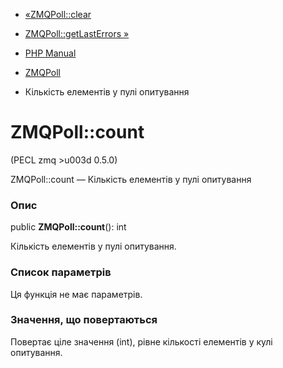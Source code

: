 - [«ZMQPoll::clear](zmqpoll.clear.md)
- [ZMQPoll::getLastErrors »](zmqpoll.getlasterrors.md)

- [PHP Manual](index.md)
- [ZMQPoll](class.zmqpoll.md)
- Кількість елементів у пулі опитування

# ZMQPoll::count

(PECL zmq \>u003d 0.5.0)

ZMQPoll::count — Кількість елементів у пулі опитування

### Опис

public **ZMQPoll::count**(): int

Кількість елементів у пулі опитування.

### Список параметрів

Ця функція не має параметрів.

### Значення, що повертаються

Повертає ціле значення (int), рівне кількості елементів у
кулі опитування.
